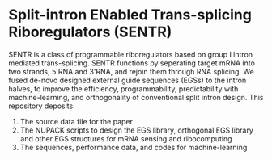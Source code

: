 # Split-intron ENabled Trans-splicing Riboregulators (SENTR)
SENTR is a class of programmable riboregulators based on group I intron mediated trans-splicing. SENTR functions by seperating target mRNA into two strands, 5'RNA and 3'RNA, and rejoin them through RNA splicing. We fused de-novo designed external guide sequences (EGSs) to the intron halves, to improve the efficiency, programmability, predictability with machine-learning, and orthogonality of conventional split intron design. 
This repository deposits:
1) The source data file for the paper
2) The NUPACK scripts to design the EGS library, orthogonal EGS library and other EGS structures for mRNA sensing and ribocomputing
3) The sequences, performance data, and codes for machine-learning
